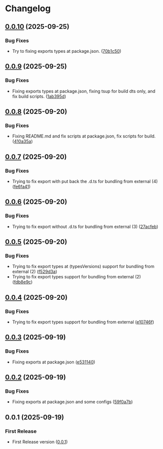 # Changelog

## [0.0.10](https://github.com/rzl-zone/ts-types-plus/compare/v0.0.9...v0.0.10) (2025-09-25)


### Bug Fixes

* Try to fixing exports types at package.json. ([70b1c50](https://github.com/rzl-zone/ts-types-plus/commit/70b1c50b815b1f91fad671453b6f026ece9d4775))

## [0.0.9](https://github.com/rzl-zone/ts-types-plus/compare/v0.0.8...v0.0.9) (2025-09-25)


### Bug Fixes

* Fixing exports types at package.json, fixing tsup for build dts only, and fix build scripts. ([1ab395d](https://github.com/rzl-zone/ts-types-plus/commit/1ab395d91e7747a429aa5a84abbadff5af0b6944))

## [0.0.8](https://github.com/rzl-zone/ts-types-plus/compare/v0.0.7...v0.0.8) (2025-09-20)


### Bug Fixes

* Fixing README.md and fix scripts at package.json, fix scripts for build. ([410a35a](https://github.com/rzl-zone/ts-types-plus/commit/410a35a1e6a6a8982f63bb2f92bc8c8d165e0e82))

## [0.0.7](https://github.com/rzl-zone/ts-types-plus/compare/v0.0.6...v0.0.7) (2025-09-20)


### Bug Fixes

* Trying to fix export  with put back the .d.ts for bundling from external (4) ([fe6fa41](https://github.com/rzl-zone/ts-types-plus/commit/fe6fa414d07fa7466bd473d8951b1927adc3cf1b))

## [0.0.6](https://github.com/rzl-zone/ts-types-plus/compare/v0.0.5...v0.0.6) (2025-09-20)


### Bug Fixes

* Trying to fix export  without .d.ts for bundling from external (3) ([27acfeb](https://github.com/rzl-zone/ts-types-plus/commit/27acfebc56e141adb085efd8ff173936f6c96d71))

## [0.0.5](https://github.com/rzl-zone/ts-types-plus/compare/v0.0.4...v0.0.5) (2025-09-20)


### Bug Fixes

* Trying to fix export types at (typesVersions) support for bundling from external (2) ([f529d3a](https://github.com/rzl-zone/ts-types-plus/commit/f529d3af89e35a9b1e4f8d1712496c4b3e0cff3b))
* Trying to fix export types support for bundling from external (2) ([fdb8e9c](https://github.com/rzl-zone/ts-types-plus/commit/fdb8e9cd1577aecb84a70175f600dd1d8738b824))

## [0.0.4](https://github.com/rzl-zone/ts-types-plus/compare/v0.0.3...v0.0.4) (2025-09-20)


### Bug Fixes

* Trying to fix export types support for bundling from external ([e10746f](https://github.com/rzl-zone/ts-types-plus/commit/e10746f494ecd2365e400c1baf461a2895952fa2))

## [0.0.3](https://github.com/rzl-zone/ts-types-plus/compare/v0.0.2...v0.0.3) (2025-09-19)


### Bug Fixes

* Fixing exports at package.json ([e531140](https://github.com/rzl-zone/ts-types-plus/commit/e531140891344d35e600948f50e75c744ddf7704))

## [0.0.2](https://github.com/rzl-zone/ts-types-plus/compare/v0.0.1...v0.0.2) (2025-09-19)


### Bug Fixes

* Fixing exports at package.json and some configs ([59f0a7b](https://github.com/rzl-zone/ts-types-plus/commit/59f0a7b1606f6343ea848f10cbac1b24f8781c0e))

## 0.0.1 (2025-09-19)


### First Release 

* First Release version ([0.0.1](https://github.com/rzl-zone/ts-types-plus/commit/40a82b7752ee54df284733227807f9a7f2dad131))
